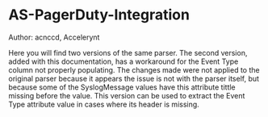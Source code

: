 # AS-PagerDuty-Integration

Author: acnccd, Accelerynt

Here you will find two versions of the same parser. The second version, added with this documentation, has a workaround for the Event Type column not properly populating. The changes made were not applied to the original parser because it appears the issue is not with the parser itself, but because some of the SyslogMessage values have this attribute tittle missing before the value. This version can be used to extract the Event Type attribute value in cases where its header is missing.

